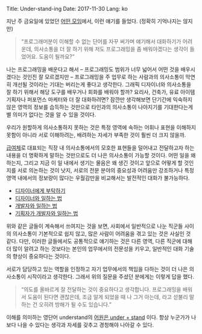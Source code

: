 Title: Under-stand-ing
Date: 2017-11-30
Lang: ko

지난 주 금요일에 있었던 [어떤 모임](https://www.facebook.com/publyteam/posts/2199237843435880)에서, 이런 얘기를 들었다. (정확히 기억나지는 않지만)

> “프로그래머분이 이해할 수 없는 단어를 자꾸 써가며 얘기해서 대화하기가 어려운데, 의사소통을 더 잘 하기 위해 저도 프로그래밍을 좀 배워야겠다는 생각이 들었어요. 도움이 될까요?”

나는 프로그래밍을 배운다고 해서 – 프로그래밍도 범위가 너무 넓어서 어떤 것을 배우시겠다는 것인진 잘 모르겠지만 – 
프로그래밍을 주 업무로 하는 사람과의 의사소통이 막연히 개선될 것이라는 기대는 버리는게 좋다고 생각한다.
그래픽 디자이너와 의사소통을 잘 하기 위해서 해당 도구를 배우거나 회화를 배워야 할까? 요리사, 건축가, 유료 아이템 기획자나 퍼포먼스 마케터와 더 잘 대화하려면?
잠깐만 생각해보면 단기간에 익숙하지 않은 영역의 정보를 습득하는 것만으로 타인과의 의사소통이 나아지기를 기대한다는게 별 의미가 없다는 것을 알 수 있을 것이다.

우리가 원할하게 의사소통하지 못하는 것은 특정 영역에 속하는 어휘나 표현을 이해하지 못함이 아니라
서로 이해하려는, 배려하는 자세가 부족한 것이 훨씬 더 크지 않을까.

[급여체](http://www.hankookilbo.com/v/43512f5229ad43249195a62b3c737aa0)로 대표되는 직장 내 의사소통에서의 모호한 표현들을 덜어내고
전달하고자 하는 내용을 더 명확하게 말하는 것만으로도 더 나은 의사소통이 가능할 것이다.
어떤 일을 왜 하는지, 그리고 지금 이 일 내에서 생기는 물음은 왜 생긴 것이고 앞으로 어떻게 할 것인지를 서로 의논하는 것이 낫지,
서로의 전문 분야의 중요성과 어려움만 강조하거나 특정 영역 내에서의 정보량이 많다는 우월감만을 비교해서는 발전적인 대화가 불가능하다.

 - [디자이너에게 부탁하기](https://blog.hongminhee.org/2013/11/12/66778859403/)
 - [디자이너와 일하는 법](https://radiofun.tumblr.com/post/58410010027/)
 - [개발자와 일하는 법](https://radiofun.tumblr.com/post/60279994804/)
 - [기획자가 개발자와 일하는 법](http://minieetea.com/2013/10/archives/537)

위와 같은 글들이 계속해서 쓰여지는 것을 보면, 사회에서 일반적으로 나눈 직군들 사이의 의사소통이 기본적으로 쉽지 않고,
많은 사람이 어려움을 겪고 있는 것은 사실인 것 같다. 다만, 이러한 글들에서도 공통적으로 얘기하는 것은
다른 영역, 다른 직군에 대해 더 많이 알려고 하는 것보다는 본인의 업무에서의 전문성을 키우고, 일반적인 대화 기술의 향상이 중요하다는 것이다.

서로가 담당하고 있는 역할을 인정하고 자기 업무에서의 책임을 다하는 것이 더 나은 의사소통이 시작이라고 생각한다.
그래서 위의 질문을 주셨던 분에게는 이렇게 답을 했다.

> “의도를 올바르게 잘 전달하는 것이 중요하다고 생각합니다. 프로그래밍을 배워서 도움이 된다면 괜찮은데,
> 조금 알게 되었을 때 나 그거 아는데, 라고 섣불리 말하는 건 오히려 방해가 될 수도 있습니다.”

이해를 의미하는 영단어 understand의 [어원은 under + stand](https://www.etymonline.com/word/understand) 이다.
항상 누군가가 나보다 나을 수 있다는 생각과 자세를 갖추고 경청해야 나아갈 수 있다.
